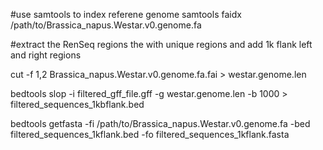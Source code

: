 #use samtools to index referene genome
samtools faidx /path/to/Brassica_napus.Westar.v0.genome.fa

#extract the RenSeq regions the with unique regions and add 1k flank left and right regions  

cut -f 1,2 Brassica_napus.Westar.v0.genome.fa.fai > westar.genome.len

bedtools slop -i filtered_gff_file.gff -g westar.genome.len -b 1000 > filtered_sequences_1kbflank.bed

bedtools getfasta -fi /path/to/Brassica_napus.Westar.v0.genome.fa -bed filtered_sequences_1kflank.bed -fo filtered_sequences_1kflank.fasta
